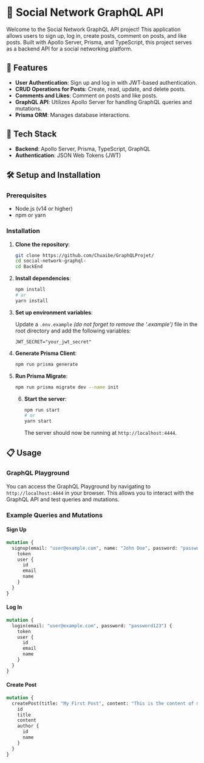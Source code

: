 # 📱 Social Network GraphQL API

Welcome to the Social Network GraphQL API project! This application allows users to sign up, log in, create posts, comment on posts, and like posts. Built with Apollo Server, Prisma, and TypeScript, this project serves as a backend API for a social networking platform.

## 🚀 Features

- **User Authentication**: Sign up and log in with JWT-based authentication.
- **CRUD Operations for Posts**: Create, read, update, and delete posts.
- **Comments and Likes**: Comment on posts and like posts.
- **GraphQL API**: Utilizes Apollo Server for handling GraphQL queries and mutations.
- **Prisma ORM**: Manages database interactions.

## 📝 Tech Stack

- **Backend**: Apollo Server, Prisma, TypeScript, GraphQL
- **Authentication**: JSON Web Tokens (JWT)


## 🛠️ Setup and Installation

### Prerequisites

- Node.js (v14 or higher)
- npm or yarn

### Installation

1. **Clone the repository**:

   ```bash
   git clone https://github.com/Chuaibe/GraphQLProjet/
   cd social-network-graphql-
   cd BackEnd
   ```

2. **Install dependencies**:

   ```bash
   npm install
   # or
   yarn install
   ```

3. **Set up environment variables**:

   Update a `.env.example` *(do not forget to remove the '.example')* file in the root directory and add the following variables:
   ```env
   JWT_SECRET="your_jwt_secret"
   ```

4. **Generate Prisma Client**:

   ```bash
   npm run prisma generate
   ```

5. **Run Prisma Migrate**:

   ```bash
   npm run prisma migrate dev --name init
   ```

   6. **Start the server**:

      ```bash
      npm run start
      # or
      yarn start
      ```

      The server should now be running at `http://localhost:4444`.

## 📋 Usage

### GraphQL Playground

You can access the GraphQL Playground by navigating to `http://localhost:4444` in your browser. This allows you to interact with the GraphQL API and test queries and mutations.

### Example Queries and Mutations

#### Sign Up

```graphql
mutation {
  signup(email: "user@example.com", name: "John Doe", password: "password123") {
    token
    user {
      id
      email
      name
    }
  }
}
```

#### Log In

```graphql
mutation {
  login(email: "user@example.com", password: "password123") {
    token
    user {
      id
      email
      name
    }
  }
}
```

#### Create Post

```graphql
mutation {
  createPost(title: "My First Post", content: "This is the content of my first post.") {
    id
    title
    content
    author {
      id
      name
    }
  }
}
```
